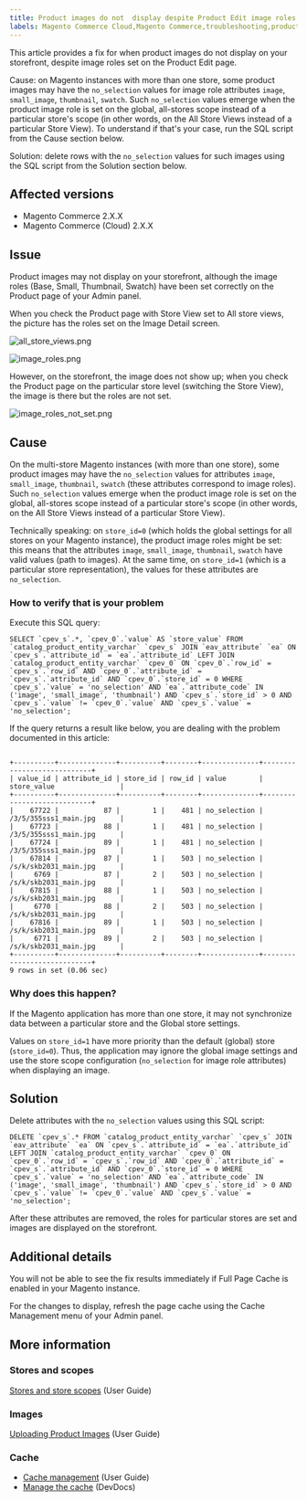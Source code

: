 ```yaml
---
title: Product images do not  display despite Product Edit image roles 
labels: Magento Commerce Cloud,Magento Commerce,troubleshooting,product image
---
```


This article provides a fix for when product images do not display on your storefront, despite image roles set on the Product Edit page.

Cause: on Magento instances with more than one store, some product images may have the `` no_selection `` values for image role attributes `` image ``, `` small_image ``, `` thumbnail ``, `` swatch ``. Such `` no_selection `` values emerge when the product image role is set on the global, all-stores scope instead of a particular store's scope (in other words, on the All Store Views instead of a particular Store View). To understand if that's your case, run the SQL script from the Cause section below.

Solution: delete rows with the `` no_selection `` values for such images using the SQL script from the Solution section below.

## Affected versions

* Magento Commerce 2.X.X
* Magento Commerce (Cloud) 2.X.X

## Issue

Product images may not display on your storefront, although the image roles (Base, Small, Thumbnail, Swatch) have been set correctly on the Product page of your Admin panel.

When you check the Product page with Store View set to All store views, the picture has the roles set on the Image Detail screen.

![all_store_views.png](https://support.magento.com/hc/article_attachments/115003627194/all_store_views.png)

![image_roles.png](https://support.magento.com/hc/article_attachments/115003602673/image_roles.png)

However, on the storefront, the image does not show up; when you check the Product page on the particular store level (switching the Store View), the image is there but the roles are not set.

![image_roles_not_set.png](https://support.magento.com/hc/article_attachments/115003627514/image_roles_not_set.png)

## Cause

On the multi-store Magento instances (with more than one store), some product images may have the `` no_selection `` values for attributes `` image ``, `` small_image ``, `` thumbnail ``, `` swatch `` (these attributes correspond to image roles). Such `` no_selection `` values emerge when the product image role is set on the global, all-stores scope instead of a particular store's scope (in other words, on the All Store Views instead of a particular Store View).

Technically speaking: on `` store_id=0 `` (which holds the global settings for all stores on your Magento instance), the product image roles might be set: this means that the attributes `` image ``, `` small_image ``, `` thumbnail ``, `` swatch `` have valid values (path to images). At the same time, on `` store_id=1 `` (which is a particular store representation), the values for these attributes are `` no_selection ``.

### How to verify that is your problem

Execute this SQL query: 

<pre><code class="language-sql">SELECT `cpev_s`.*, `cpev_0`.`value` AS `store_value` FROM `catalog_product_entity_varchar` `cpev_s` JOIN `eav_attribute` `ea` ON `cpev_s`.`attribute_id` = `ea`.`attribute_id` LEFT JOIN `catalog_product_entity_varchar` `cpev_0` ON `cpev_0`.`row_id` = `cpev_s`.`row_id` AND `cpev_0`.`attribute_id` = `cpev_s`.`attribute_id` AND `cpev_0`.`store_id` = 0 WHERE `cpev_s`.`value` = 'no_selection' AND `ea`.`attribute_code` IN ('image', 'small_image', 'thumbnail') AND `cpev_s`.`store_id` > 0 AND `cpev_s`.`value` != `cpev_0`.`value` AND `cpev_s`.`value` = 'no_selection';</code></pre>

If the query returns a result like below, you are dealing with the problem documented in this article:

<pre><code class="language-sql">
+----------+--------------+----------+--------+--------------+----------------------------+
| value_id | attribute_id | store_id | row_id | value        | store_value                |
+----------+--------------+----------+--------+--------------+----------------------------+
|    67722 |           87 |        1 |    481 | no_selection | /3/5/355sss1_main.jpg      |
|    67723 |           88 |        1 |    481 | no_selection | /3/5/355sss1_main.jpg      |
|    67724 |           89 |        1 |    481 | no_selection | /3/5/355sss1_main.jpg      |
|    67814 |           87 |        1 |    503 | no_selection | /s/k/skb2031_main.jpg      |
|     6769 |           87 |        2 |    503 | no_selection | /s/k/skb2031_main.jpg      |
|    67815 |           88 |        1 |    503 | no_selection | /s/k/skb2031_main.jpg      |
|     6770 |           88 |        2 |    503 | no_selection | /s/k/skb2031_main.jpg      |
|    67816 |           89 |        1 |    503 | no_selection | /s/k/skb2031_main.jpg      |
|     6771 |           89 |        2 |    503 | no_selection | /s/k/skb2031_main.jpg      |
+----------+--------------+----------+--------+--------------+----------------------------+
9 rows in set (0.06 sec)
</code></pre>

### Why does this happen?

If the Magento application has more than one store, it may not synchronize data between a particular store and the Global store settings. 

Values on `` store_id=1 `` have more priority than the default (global) store (`` store_id=0 ``). Thus, the application may ignore the global image settings and use the store scope configuration (`` no_selection `` for image role attributes) when displaying an image.

## Solution

Delete attributes with the `` no_selection `` values using this SQL script:

<pre><code class="language-clike">DELETE `cpev_s`.* FROM `catalog_product_entity_varchar` `cpev_s` JOIN `eav_attribute` `ea` ON `cpev_s`.`attribute_id` = `ea`.`attribute_id` LEFT JOIN `catalog_product_entity_varchar` `cpev_0` ON `cpev_0`.`row_id` = `cpev_s`.`row_id` AND `cpev_0`.`attribute_id` = `cpev_s`.`attribute_id` AND `cpev_0`.`store_id` = 0 WHERE `cpev_s`.`value` = 'no_selection' AND `ea`.`attribute_code` IN ('image', 'small_image', 'thumbnail') AND `cpev_s`.`store_id` > 0 AND `cpev_s`.`value` != `cpev_0`.`value` AND `cpev_s`.`value` = 'no_selection';</code></pre>

After these attributes are removed, the roles for particular stores are set and images are displayed on the storefront.

## Additional details

You will not be able to see the fix results immediately if Full Page Cache is enabled in your Magento instance.

For the changes to display, refresh the page cache using the Cache Management menu of your Admin panel.

## More information

### Stores and scopes

[Stores and store scopes](http://docs.magento.com/m2/ee/user_guide/stores/stores-all-stores.html) (User Guide)

### Images

[Uploading Product Images](http://docs.magento.com/m2/ee/user_guide/catalog/product-image-upload.html) (User Guide)

### Cache

* [Cache management](http://docs.magento.com/m2/ee/user_guide/system/cache-management.html) (User Guide)
* [Manage the cache](http://devdocs.magento.com/guides/v2.2/config-guide/cli/config-cli-subcommands-cache.html) (DevDocs)